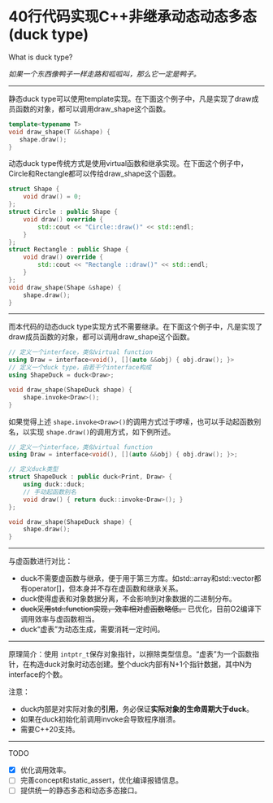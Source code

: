 # 40行代码实现C++非继承动态动态多态(duck type)

What is duck type?

*如果一个东西像鸭子一样走路和呱呱叫，那么它一定是鸭子。*

---

静态duck type可以使用template实现。在下面这个例子中，凡是实现了draw成员函数的对象，都可以调用draw_shape这个函数。

```cpp
template<typename T>
void draw_shape(T &&shape) {
   shape.draw();
}
```

动态duck type传统方式是使用virtual函数和继承实现。在下面这个例子中，Circle和Rectangle都可以传给draw_shape这个函数。

```cpp
struct Shape {
    void draw() = 0;
};
struct Circle : public Shape {
    void draw() override {
        std::cout << "Circle::draw()" << std::endl;
    }
};
struct Rectangle : public Shape {
    void draw() override {
        std::cout << "Rectangle ::draw()" << std::endl;
    }
};
void draw_shape(Shape &shape) {
    shape.draw();
}
```

---

而本代码的动态duck type实现方式不需要继承。在下面这个例子中，凡是实现了draw成员函数的对象，都可以调用draw_shape这个函数。

```cpp
// 定义一个interface，类似virtual function
using Draw = interface<void(), [](auto &&obj) { obj.draw(); }>
// 定义一个duck type，由若干个interface构成
using ShapeDuck = duck<Draw>;

void draw_shape(ShapeDuck shape) {
    shape.invoke<Draw>();
}
```

如果觉得上述 ``shape.invoke<Draw>()``的调用方式过于啰嗦，也可以手动起函数别名，以实现 ``shape.draw()``的调用方式，如下例所述。

```cpp
// 定义一个interface，类似virtual function
using Draw = interface<void(), [](auto &&obj) { obj.draw(); }>;

// 定义duck类型
struct ShapeDuck : public duck<Print, Draw> {
    using duck::duck;
    // 手动起函数别名
    void draw() { return duck::invoke<Draw>(); }
};

void draw_shape(ShapeDuck shape) {
    shape.draw();
}
```

---

与虚函数进行对比：

* duck不需要虚函数与继承，便于用于第三方库。如std::array和std::vector都有operator[]，但本身并不存在虚函数和继承关系。
* duck使得虚表和对象数据分离，不会影响到对象数据的二进制分布。
* ~~duck采用std::function实现，效率相对虚函数略低。~~ 已优化，目前O2编译下调用效率与虚函数相当。
* duck“虚表”为动态生成，需要消耗一定时间。

---

原理简介：使用 ``intptr_t``保存对象指针，以擦除类型信息。“虚表”为一个函数指针，在构造duck对象时动态创建。整个duck内部有N+1个指针数据，其中N为interface的个数。

注意：

* duck内部是对实际对象的**引用**，务必保证**实际对象的生命周期大于duck**。
* 如果在duck初始化前调用invoke会导致程序崩溃。
* 需要C++20支持。

---

TODO

* [X] 优化调用效率。
* [ ] 完善concept和static_assert，优化编译报错信息。
* [ ] 提供统一的静态多态和动态多态接口。
